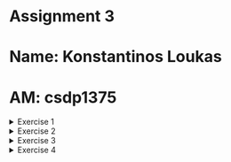 # Assignment 3
# Name: Konstantinos Loukas
# AM: csdp1375

<details>
<summary>Exercise 1</summary>


1. Instead of "Hello from Python Flask!", the flask-hello container will return the value of the MESSAGE environment variable when someone uses the service (use Python's os.getenv). Provide the new Dockerfile and hello.py. Build and upload the new container to Docker Hub.

    Dockerfile:
    ```
    FROM python:3.10.3-slim

    RUN pip install Flask

    COPY . /app
    WORKDIR /app
    ENV MESSAGE="Hello from csdp1375"

    CMD python hello.py
    ```

    Hello.py:
    ```
    import os
    from flask import Flask

    app = Flask(__name__)

    @app.route('/')
    def index():
        return os.getenv("MESSAGE")

    app.run(host='0.0.0.0', port=8080)
    ```

    Upload the image to Docker Hub.
    ```
    >docker tag flask:latest kostasloykas/assingment2:latest
    >docker push kostasloykas/assignment2
    ```

2. Provide two YAMLs to deploy the above container with all necessary resources (Deployment, Service, Ingress), so that "This is the first service!" is returned when someone visits the /first endpoint, and "This is the second service!" when someone visits the /second.

    first.yaml:
    ```
    apiVersion: networking.k8s.io/v1
    kind: Ingress
    metadata:
    name: flask-one-ingress
    annotations:
        nginx.ingress.kubernetes.io/rewrite-target: /
    spec:
    rules:
    - http:
        paths:
        - path: /first
            pathType: Prefix
            backend:
            service:
                name: flaskone
                port:
                number: 8080


    ---
    apiVersion: v1
    kind: Service
    metadata:
    name: flaskone
    spec:
    type: ClusterIP
    ports:
    - port: 8080
    selector:
        app: flaskone


    ---
    apiVersion: apps/v1
    kind: Deployment
    metadata:
    name: flaskone
    spec:
    replicas: 1
    selector:
        matchLabels:
        app: flaskone
    template:
        metadata:
        labels:
            app: flaskone
        spec:
        containers:
            - name: flaskone
            image: kostasloykas/assignment2:latest
            env:
                - name: MESSAGE
                value: "This is the first service!"

    ```

    second.yaml:
    ```
    apiVersion: networking.k8s.io/v1
    kind: Ingress
    metadata:
    name: flask-two-ingress
    annotations:
        nginx.ingress.kubernetes.io/rewrite-target: /
    spec:
    rules:
    - http:
        paths:
        - path: /second
            pathType: Prefix
            backend:
            service:
                name: flasktwo
                port:
                number: 8080


    ---
    apiVersion: v1
    kind: Service
    metadata:
    name: flasktwo
    spec:
    type: ClusterIP
    ports:
    - port: 8080
    selector:
        app: flasktwo


    ---
    apiVersion: apps/v1
    kind: Deployment
    metadata:
    name: flasktwo
    spec:
    replicas: 1
    selector:
        matchLabels:
        app: flasktwo
    template:
        metadata:
        labels:
            app: flasktwo
        spec:
        containers:
            - name: flasktwo
            image: kostasloykas/assignment2:latest
            env:
                - name: MESSAGE
                value: "This is the second service!"

    ```

3. Provide the commands needed to test the above two services with minikube (from running minikube, to curl or wget commands to use the services). Assume that the first deployment is in first.yaml and the second in second.yaml.

    The commands for testing the above two services are:
    ```
    minikube start
    minikube addons enable ingress
    minikube addons enable metrics-server
    kubectl apply -f locust.yaml
    kubectl apply -f first.yaml
    kubectl apply -f second.yaml
    minikube tunnel
    ```
    Afterward, when I requested the URL 192.168.49.2/first, it displayed the appropriate message. Similarly, when I accessed the URL 192.168.49.2/second, it also showed the corresponding message, as depicted in the pictures below.

    First service:
    ![Local Image](./images/1.png)

    Second service:
    ![Local Image](./images/2.png)


</details>

<details>
<summary>Exercise 2</summary>

I modified the locust.yaml file to direct requests to the root endpoint (/) instead of '/hello'.

1. Following on from the previous exercise, extend the YAML that implements the /first endpoint: To limit each Pod to a maximum of 20% CPU and 256MB RAM. With a HorizontalPodAutoscaler manifest, which will increase the number of Pods in the Deployment when the average CPU usage exceeds 80%. Set a minimum of 1 Pod and a maximum of 8 for the Deployment.


    first.yaml

    ```
    apiVersion: networking.k8s.io/v1
    kind: Ingress
    metadata:
    name: flask-one-ingress
    annotations:
        nginx.ingress.kubernetes.io/rewrite-target: /
    spec:
    rules:
    - http:
        paths:
        - path: /first
            pathType: Prefix
            backend:
            service:
                name: flaskone
                port:
                number: 8080


    ---
    apiVersion: v1
    kind: Service
    metadata:
    name: flaskone
    spec:
    type: ClusterIP
    ports:
    - port: 8080
    selector:
        app: flaskone


    ---
    apiVersion: apps/v1
    kind: Deployment
    metadata:
    name: flaskone
    spec:
    replicas: 1
    selector:
        matchLabels:
        app: flaskone
    template:
        metadata:
        labels:
            app: flaskone
        spec:
        containers:
            - name: flaskone
            image: kostasloykas/assignment2:latest
            resources:
                limits:
                cpu: "200m"
                memory: "256Mi"
            env:
                - name: MESSAGE
                value: "This is the first service!"


    ---
    apiVersion: autoscaling/v2
    kind: HorizontalPodAutoscaler
    metadata:
    name: flaskone-autoscaler
    spec:
    scaleTargetRef:
        apiVersion: apps/v1
        kind: Deployment
        name: flaskone
    minReplicas: 1
    maxReplicas: 8
    metrics:
    - type: Resource
        resource:
        name: cpu
        target:
            type: Utilization
            averageUtilization: 80

    ```

    second.yaml
    
    ```
    apiVersion: networking.k8s.io/v1
    kind: Ingress
    metadata:
    name: flask-two-ingress
    annotations:
        nginx.ingress.kubernetes.io/rewrite-target: /
    spec:
    rules:
    - http:
        paths:
        - path: /second
            pathType: Prefix
            backend:
            service:
                name: flasktwo
                port:
                number: 8080


    ---
    apiVersion: v1
    kind: Service
    metadata:
    name: flasktwo
    spec:
    type: ClusterIP
    ports:
    - port: 8080
    selector:
        app: flasktwo


    ---
    apiVersion: apps/v1
    kind: Deployment
    metadata:
    name: flasktwo
    spec:
    replicas: 1
    selector:
        matchLabels:
        app: flasktwo
    template:
        metadata:
        labels:
            app: flasktwo
        spec:
        containers:
            - name: flasktwo
            image: kostasloykas/assignment2:latest
            env:
                - name: MESSAGE
                value: "This is the second service!"

    ```

    The benchmarking tool used is Locust, which is provided within the scaling repository. 

    ![Local Image](./images/3.png)
    ![Local Image](./images/4.png)


    For the first.yaml the output of the command line utitility is displayed below. It required a total of 8 pods to handle the requests from 100 users, as observed with 0% failures.
    
    
    ```
    >kubectl get hpa flaskone-autoscaler --watch

    NAME                  REFERENCE             TARGETS         MINPODS   MAXPODS   REPLICAS   AGE
    flaskone-autoscaler   Deployment/flaskone   <unknown>/80%   1         8         1          43s
    flaskone-autoscaler   Deployment/flaskone   <unknown>/80%   1         8         1          55s
    flaskone-autoscaler   Deployment/flaskone   99%/80%         1         8         1          115s
    flaskone-autoscaler   Deployment/flaskone   99%/80%         1         8         4          2m10s
    flaskone-autoscaler   Deployment/flaskone   100%/80%        1         8         4          2m56s
    flaskone-autoscaler   Deployment/flaskone   98%/80%         1         8         4          3m56s
    flaskone-autoscaler   Deployment/flaskone   98%/80%         1         8         5          4m11s
    flaskone-autoscaler   Deployment/flaskone   98%/80%         1         8         5          4m56s
    flaskone-autoscaler   Deployment/flaskone   98%/80%         1         8         5          5m56s
    flaskone-autoscaler   Deployment/flaskone   98%/80%         1         8         7          6m11s
    flaskone-autoscaler   Deployment/flaskone   95%/80%         1         8         7          6m56s
    flaskone-autoscaler   Deployment/flaskone   90%/80%         1         8         7          7m56s
    flaskone-autoscaler   Deployment/flaskone   90%/80%         1         8         8          8m11s
    flaskone-autoscaler   Deployment/flaskone   80%/80%         1         8         8          8m56s
    ```


    As we can see for the second.yaml the unique pod had 17% failures and also it was very unstable as the image shows in total request per seconds chart.  
    ![Local Image](./images/5.png)
    ![Local Image](./images/6.png)


</details>


<details>
<summary>Exercise 3</summary>

1. If you have enabled the ingress addon in minikube, remove it. Issue the commands to install the Ingress controller implemented with Nginx using Helm. You will find the chart at https://artifacthub.io/packages/helm/ingress-nginx/ingress-nginx. Try again the services of the above exercises. What changes are needed in the YAML files to make them work (if any)?

    We first run these commands to install ingress-nginx and disable ingress addon from minikube.
    ```
    >minikube addons disable ingress
    >helm repo add ingress-nginx https://kubernetes.github.io/ingress-nginx
    >helm repo update
    >helm install [RELEASE_NAME] ingress-nginx/ingress-nginx
    >minikube tunnel
    ```

    Then we add to both yaml files the ingressClassName: nginx under the spec of Ingress. And then we apply the yaml files:

    ```
    >kubectl apply -f fisrt.yaml
    >kubectl apply -f second.yaml
    ```

    Then we wait until the flask-one-ingress get an IP, as we can see below:

    ```
    >kubectl get ingress
    NAME                CLASS   HOSTS       ADDRESS         PORTS   AGE
    flask-one-ingress   nginx   localhost   10.105.47.252   80      36s
    ```

    And then we browse to links (10.105.47.252/first , 10.105.47.252/second) as we can see in picures.
    
    first:
    ![Local Image](./images/7.png)

    second:
    ![Local Image](./images/8.png)

</details>



<details>
<summary>Exercise 4</summary>

1. Create a Helm chart for the service that implements the /first endpoint of exercise 2.

    First i run the command shown below in order to create a folder with the a specific template.
    ```
    >helm create mychart
    ```

    Then i modified the apropriate files (values.yaml,hpa.yaml,deployment.yaml,ingress.yaml,service.yaml).
    These files are located in folder mychart/templates. Then i run the commands shown below in order to enable ingress and install my chart in kubernetes cluster.

    ```
    >minikube addons enable ingress
    >helm install mychart  ./mychart
    >minikube tunnel
    ```

    As we can see in the picture below the pod responses successfully.
    ![Local Image](./images/9.png)




</details>
